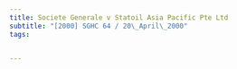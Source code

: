 ```yaml
---
title: Societe Generale v Statoil Asia Pacific Pte Ltd 
subtitle: "[2000] SGHC 64 / 20\_April\_2000"
tags:


---
```


